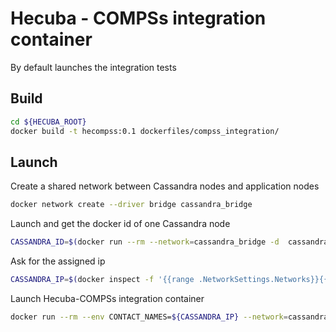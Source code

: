 # Hecuba - COMPSs integration container
By default launches the integration tests

## Build
```bash
cd ${HECUBA_ROOT}
docker build -t hecompss:0.1 dockerfiles/compss_integration/
```

## Launch

Create a shared network between Cassandra nodes and application nodes
```bash
docker network create --driver bridge cassandra_bridge
```

Launch and get the docker id of one Cassandra node
```bash
CASSANDRA_ID=$(docker run --rm --network=cassandra_bridge -d  cassandra)
```

Ask for the assigned ip
```bash
CASSANDRA_IP=$(docker inspect -f '{{range .NetworkSettings.Networks}}{{.IPAddress}}{{end}}' ${CASSANDRA_ID})
```

Launch Hecuba-COMPSs integration container
```bash
docker run --rm --env CONTACT_NAMES=${CASSANDRA_IP} --network=cassandra_bridge -v `pwd`:/io hecompss:0.1
```

